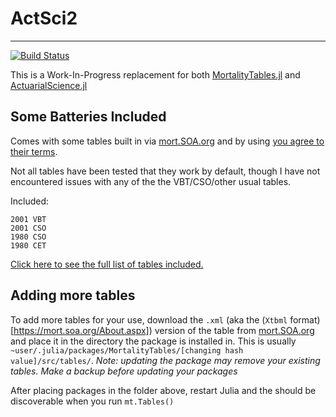 # ActSci2
---
[![Build Status](https://travis-ci.org/alecloudenback/ActSci2.svg?branch=master)](https://travis-ci.org/alecloudenback/ActSci2)

This is a Work-In-Progress replacement for both [MortalityTables.jl](https://github.com/alecloudenback/MortalityTables.jl) and [ActuarialScience.jl](https://github.com/alecloudenback/ActuarialScience.jl)

## Some Batteries Included

Comes with some tables built in via [mort.SOA.org](https://mort.soa.org) and by using [you agree to their terms](https://mort.soa.org/TermsOfUse.aspx).

Not all tables have been tested that they work by default, though I have not encountered issues with any of the the VBT/CSO/other usual tables.

Included:
```
2001 VBT
2001 CSO
1980 CSO
1980 CET
```

[Click here to see the full list of tables included.](BundledTables.md)



## Adding more tables

To add more tables for your use, download the `.xml` (aka the (`Xtbml` format)[https://mort.soa.org/About.aspx]) version of the table from [mort.SOA.org](https://mort.soa.org) and place it in the directory the package is installed in. This is usually `~user/.julia/packages/MortalityTables/[changing hash value]/src/tables/`. *Note: updating the package may remove your existing tables. Make a backup before updating your packages*

After placing packages in the folder above, restart Julia and the should be discoverable when you run `mt.Tables()`
